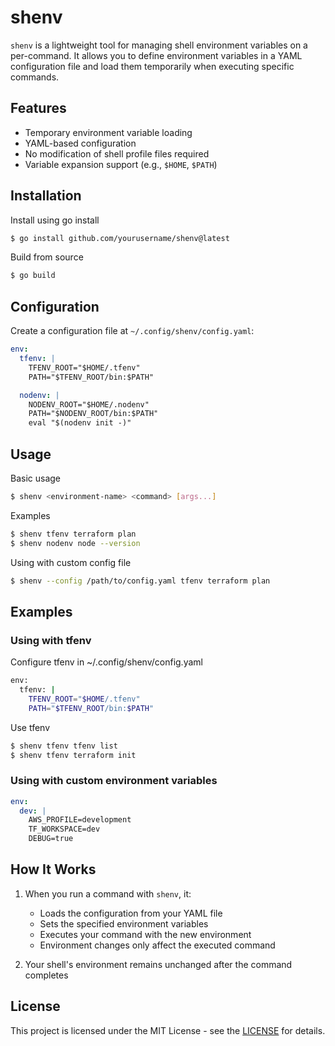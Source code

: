 # shenv

`shenv` is a lightweight tool for managing shell environment variables on a per-command. It allows you to define environment variables in a YAML configuration file and load them temporarily when executing specific commands.

## Features

- Temporary environment variable loading
- YAML-based configuration
- No modification of shell profile files required
- Variable expansion support (e.g., `$HOME`, `$PATH`)

## Installation

Install using go install

```bash
$ go install github.com/yourusername/shenv@latest
```

Build from source

```bash
$ go build
```

## Configuration

Create a configuration file at `~/.config/shenv/config.yaml`:

```yaml
env:
  tfenv: |
    TFENV_ROOT="$HOME/.tfenv"
    PATH="$TFENV_ROOT/bin:$PATH"

  nodenv: |
    NODENV_ROOT="$HOME/.nodenv"
    PATH="$NODENV_ROOT/bin:$PATH"
    eval "$(nodenv init -)"
```

## Usage

Basic usage

```bash
$ shenv <environment-name> <command> [args...]
```

Examples

```bash
$ shenv tfenv terraform plan
$ shenv nodenv node --version
```

Using with custom config file

```bash
$ shenv --config /path/to/config.yaml tfenv terraform plan
```

## Examples

### Using with tfenv

Configure tfenv in ~/.config/shenv/config.yaml

```bash
env:
  tfenv: |
    TFENV_ROOT="$HOME/.tfenv"
    PATH="$TFENV_ROOT/bin:$PATH"
```

Use tfenv

```bash
$ shenv tfenv tfenv list
$ shenv tfenv terraform init
```

### Using with custom environment variables

```yaml
env:
  dev: |
    AWS_PROFILE=development
    TF_WORKSPACE=dev
    DEBUG=true
```

## How It Works

1. When you run a command with `shenv`, it:
   - Loads the configuration from your YAML file
   - Sets the specified environment variables
   - Executes your command with the new environment
   - Environment changes only affect the executed command

2. Your shell's environment remains unchanged after the command completes

## License

This project is licensed under the MIT License - see the [LICENSE](https://opensource.org/license/mit) for details.
